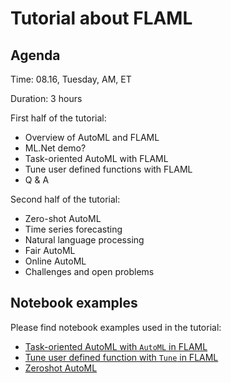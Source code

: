 # Tutorial about FLAML

## Agenda

Time: 08.16, Tuesday, AM, ET

Duration: 3 hours

First half of the tutorial:
- Overview of AutoML and FLAML
- ML.Net demo?
- Task-oriented AutoML with FLAML
- Tune user defined functions with FLAML
- Q & A 

Second half of the tutorial:
- Zero-shot AutoML
- Time series forecasting
- Natural language processing
- Fair AutoML
- Online AutoML 
- Challenges and open problems



## Notebook examples

Please find notebook examples used in the tutorial:

- [Task-oriented AutoML with `AutoML` in FLAML](https://github.com/microsoft/FLAML/blob/tutorial/notebook/automl_classification.ipynb)
- [Tune user defined function with `Tune` in FLAML](https://github.com/microsoft/FLAML/blob/tutorial/notebook/tune_pytorch.ipynb)
- [Zeroshot AutoML](https://github.com/microsoft/FLAML/blob/tutorial/notebook/zeroshot_lightgbm.ipynb)